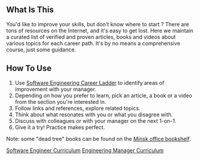 ## What Is This

You'd like to improve your skills, but don't know where to start ? There are tons of resources on the Internet, and it's easy to get lost. Here we maintain a curated list of verified and proven articles, books and videos about various topics for each career path. It's by no means a comprehensive course, just some guidance.

## How To Use

1. Use [Software Engineering Career Ladder](https://wiki.fitbit.com/display/IPD/Software+Engineering+Career+Ladder) to identify areas of improvement with your manager.
2. Depending on how you prefer to learn, pick an article, a book or a video from the section you're interested in. 
3. Follow links and references, explore related topics.
4. Think about what resonates with you or what you disagree with. 
5. Discuss with colleagues or with your manager on the next 1-on-1.
6. Give it a try! Practice makes perfect.

Note: some "dead tree" books can be found on the [Minsk office bookshelf](https://wiki.fitbit.com/display/intranet/Minsk+Bookshelf>).

[Software Engineer Curriculum](./eng-curriculum.md)
[Engineering Manager Curriculum](./eng-mgr-curriculum.md)